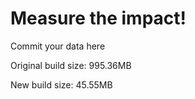 # Measure the impact!

Commit your data here

Original build size: 995.36MB

New build size: 45.55MB
